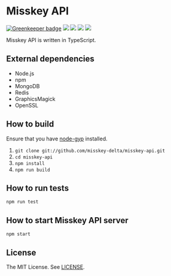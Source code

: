 # Misskey API

[![Greenkeeper badge](https://badges.greenkeeper.io/misskey-delta/misskey-api.svg)](https://greenkeeper.io/)
[![][travis-badge]][travis-link]
[![][david-badge]][david-link]
[![][david-dev-badge]][david-dev-link]
[![][mit-badge]][mit]

Misskey API is written in TypeScript.

## External dependencies
* Node.js
* npm
* MongoDB
* Redis
* GraphicsMagick
* OpenSSL

## How to build
Ensure that you have [node-gyp](https://github.com/nodejs/node-gyp#installation) installed.

1. `git clone git://github.com/misskey-delta/misskey-api.git`
2. `cd misskey-api`
3. `npm install`
4. `npm run build`

## How to run tests
`npm run test`

## How to start Misskey API server
`npm start`

## License
The MIT License. See [LICENSE](LICENSE).

[mit]:             http://opensource.org/licenses/MIT
[mit-badge]:       https://img.shields.io/badge/license-MIT-444444.svg?style=flat-square
[travis-link]:     https://travis-ci.org/misskey-delta/misskey-api
[travis-badge]:    http://img.shields.io/travis/misskey-delta/misskey-api.svg?style=flat-square
[david-link]:      https://david-dm.org/misskey-delta/misskey-api
[david-badge]:     https://img.shields.io/david/misskey-delta/misskey-api.svg?style=flat-square
[david-dev-link]:  https://david-dm.org/misskey-delta/misskey-api#info=devDependencies&view=table
[david-dev-badge]: https://img.shields.io/david/dev/misskey-delta/misskey-api.svg?style=flat-square